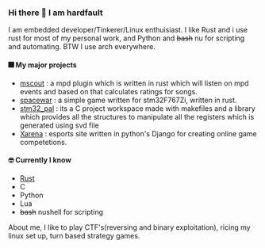 ### Hi there 👋 I am hardfault

I am embedded developer/Tinkerer/Linux enthuisiast. I like Rust and i use rust for most of my personal work, and Python and ~~bash~~ nu for scripting and automating. BTW I use arch everywhere. 

#### 🎆 My major projects
- [mscout](https://github.com/hardfau18/mscout) : a mpd plugin which is written in rust which will listen on mpd events and based on that calculates ratings for songs.
- [spacewar](https://github.com/hardfau18/space-war) : a simple game written for stm32F767Zi, written in rust.
- [stm32_pal](https://github.com/hardfau18/stm32f767zi-pal) : its a C project workspace made with makefiles and a library which provides all the structures to manipulate all the registers which is generated using svd file
- [Xarena](https://github.com/hardfau18/Xarena)   : esports site written in python's Django for creating online game competetions.

#### 🤓 Currently I know
- [Rust](https://www.rust-lang.org/)
- C
- Python
- Lua
- ~~bash~~ nushell for scripting

About me, I like to play CTF's(reversing and binary exploitation), ricing my linux set up, turn based strategy games.
